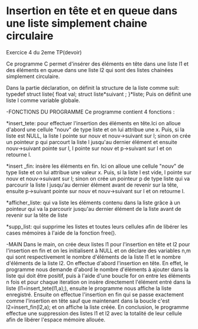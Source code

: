 # Insertion en tête et en queue dans une liste simplement chaine circulaire
Exercice 4 du 2eme TP(devoir)

Ce programme C permet d'insérer des éléments en tête dans une liste l1 et des éléments en queue dans une liste l2 qui sont des listes chainées simplement circulaire.

Dans la partie déclaration, on définit la structure de la liste comme suit:
typedef struct liste{
     float val;
     struct liste*suivant ;
 }*liste;
 Puis on définit une liste l comme variable globale.
 
-FONCTIONS DU PROGRAMME 
Ce programme contient 4 fonctions :

  *insert_tete: pour effectuer l'insertion des éléments en tête.Ici on alloue d'abord une cellule "nouv" de type liste et on lui attribue une x. Puis, si la liste est NULL, la liste l pointe sur nouv et nouv->suivant sur l; sinon on crée un pointeur p qui parcourt la liste l jusqu'au dernier élément et ensuite nouv->suivant pointe sur l, l pointe sur nouv et p->suivant sur l et on retourne l.

  *insert _fin: insère les éléments en fin. Ici on alloue une cellule "nouv" de type liste et on lui attribue une valeur x. Puis, si la liste l est vide, l pointe sur nouv et nouv->suivant sur l; sinon on crée un pointeur p de type liste qui va parcourir la liste l jusqu'au dernier élément avant de revenir sur la tête, ensuite p->suivant pointe sur nouv et nouv->suivant sur l et on retourne l.

  *afficher_liste: qui va liste les éléments contenu dans la liste grâce à un pointeur qui va la parcourir jusqu'au dernier élément de la liste avant de revenir sur la tête de liste 

  *supp_list: qui supprime les listes et toutes leurs cellules afin de libérer les cases mémoires à l'aide de la fonction free().

-MAIN
Dans le main, on crée deux listes l1 pour l'insertion en tête et l2 pour l'insertion en fin et on les initialisent à NULL et on déclare des variables n,m qui sont respectivement le nombre d'éléments de la liste l1 et le nombre d'éléments de la liste l2. On effectue d'abord l'insertion en tête. En effet, le programme nous demande d'abord le nombre d'éléments à ajouter dans la liste qui doit être positif, puis à l'aide d'une boucle for on entre les éléments n fois et pour chaque iteration on insère directement l'élément entré dans la liste (l1=insert_tete(l1,a);), ensuite le programme nous affiche la liste enregistré.
Ensuite on effectue l'insertion en fin qui se passe exactement comme l'insertion en tête sauf que maintenant dans la boucle c'est l2=insert_fin(l2,a); et on affiche la liste créée.
En conclusion, le programme effectue une suppression des listes l1 et l2 avec la totalité de leur cellule afin de libérer l'espace mémoire allouée.
  
